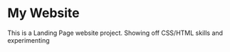 # My Website
<p>This is a Landing Page website project. Showing off CSS/HTML skills and experimenting</p>